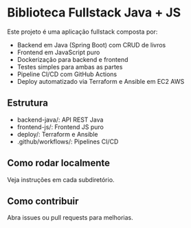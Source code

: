# Biblioteca Fullstack Java + JS

Este projeto é uma aplicação fullstack composta por:
- Backend em Java (Spring Boot) com CRUD de livros
- Frontend em JavaScript puro
- Dockerização para backend e frontend
- Testes simples para ambas as partes
- Pipeline CI/CD com GitHub Actions
- Deploy automatizado via Terraform e Ansible em EC2 AWS

## Estrutura
- backend-java/: API REST Java
- frontend-js/: Frontend JS puro
- deploy/: Terraform e Ansible
- .github/workflows/: Pipelines CI/CD

## Como rodar localmente
Veja instruções em cada subdiretório.

## Como contribuir
Abra issues ou pull requests para melhorias.
